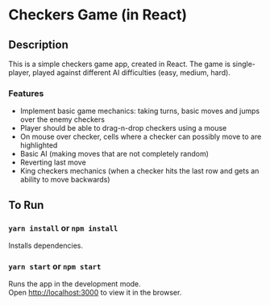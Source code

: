 # Checkers Game (in React)

## Description

This is a simple checkers game app, created in React. The game is single-player, played against different AI difficulties (easy, medium, hard).

### Features
- Implement basic game mechanics: taking turns, basic moves and jumps over the enemy checkers
- Player should be able to drag-n-drop checkers using a mouse
- On mouse over checker, cells where a checker can possibly move to are highlighted
- Basic AI (making moves that are not completely random)
- Reverting last move
- King checkers mechanics (when a checker hits the last row and gets an ability to move backwards)

## To Run

### `yarn install` or `npm install`

Installs dependencies.

### `yarn start` or `npm start`

Runs the app in the development mode.\
Open [http://localhost:3000](http://localhost:3000) to view it in the browser.